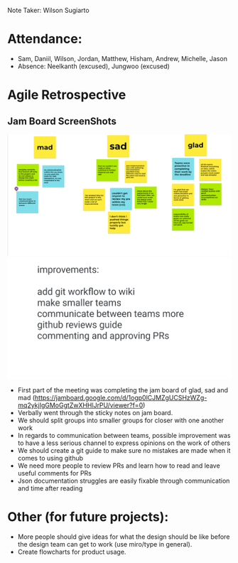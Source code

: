 Note Taker: Wilson Sugiarto
# Attendance:
-	Sam, Daniil, Wilson, Jordan, Matthew, Hisham, Andrew, Michelle, Jason
-	Absence: Neelkanth (excused), Jungwoo (excused)
# Agile Retrospective
## Jam Board ScreenShots
![jamboard1](jb1.png)
![jamboard2](jb2.png)
-	First part of the meeting was completing the jam board of glad, sad and mad (https://jamboard.google.com/d/1ogp0lCJMZgUCSHzWZg-mq2ykjIgGMoGgtZwXHHlJrPU/viewer?f=0) 
-	Verbally went through the sticky notes on jam board. 
-	We should split groups into smaller groups for closer with one another work 
-	In regards to communication between teams, possible improvement was to have a less serious channel to express opinions on the work of others
-	We should create a git guide to make sure no mistakes are made when it comes to using github
-	We need more people to review PRs and learn how to read and leave useful comments for PRs
-	Json documentation struggles are easily fixable through communication and time after reading
# Other (for future projects):
-	More people should give ideas for what the design should be like before the design team can get to work (use miro/type in general).
-	Create flowcharts for product usage. 
